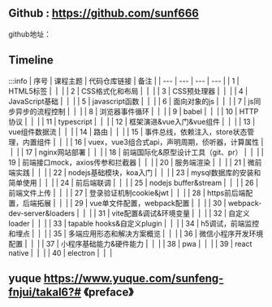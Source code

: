 
## Github : https://github.com/sunf666
github地址：
## Timeline 
:::info
| 序号 | 课程主题 | 代码仓库链接 | 备注 |
| --- | --- | --- | --- |
| 1 | HTML5标签 |  |  |
| 2 | CSS格式化和布局 |  |  |
| 3 | CSS预处理器 |  |  |
| 4 | JavaScript基础 |  |  |
| 5 | javascript函数 |  |  |
| 6 | 面向对象的js |  |  |
| 7 | js同步异步的流程控制 |  |  |
| 8 | 浏览器事件循环 |  |  |
| 9 | babel |  |  |
| 10 | HTTP协议 |  |  |
| 11 | typescript |  |  |
| 12 | 框架演进&vue入门&vue组件 |  |  |
| 13 | vue组件数据流 |  |  |
| 14 | 路由 |  |  |
| 15 | 事件总线，依赖注入，store状态管理，内置组件 |  |  |
| 16 | vuex，vue3组合式api，声明周期，侦听器，计算属性 |  |  |
| 17 | nginx网站部署 |  |  |
| 18 | 前端国际化&原型设计工具（git、pr） |  |  |
| 19 | 前端接口mock，axios传参和拦截器 |  |  |
| 20 | 服务端渲染 |  |  |
| 21 | 微前端实践 |  |  |
| 22 | nodejs基础模块，koa入门 |  |  |
| 23 | mysql数据库的安装和简单使用 |  |  |
| 24 | 前后端联调 |  |  |
| 25 | nodejs buffer&stream |  |  |
| 26 | 前端文件上传 |  |  |
| 27 | 登录验证机制cookie&jwt |  |  |
| 28 | https前后端配置，后端拓展 |  |  |
| 29 | vue单文件配置，webpack配置 |  |  |
| 30 | webpack-dev-server&loaders |  |  |
| 31 | vite配置&调试&环境变量 |  |  |
| 32 | 自定义loader |  |  |
| 33 | tapable hooks&自定义plugin |  |  |
| 34 | h5调试，前端监控和埋点 |  |  |
| 35 | 多端应用形态和解决方案概览 |  |  |
| 36 | 微信小程序开发环境配置 |  |  |
| 37 | 小程序基础能力&硬件能力 |  |  |
| 38 | pwa |  |  |
| 39 | react native |  |  |
| 40 | electron |  |  |
## yuque https://www.yuque.com/sunfeng-fnjui/takal6?# 《preface》



